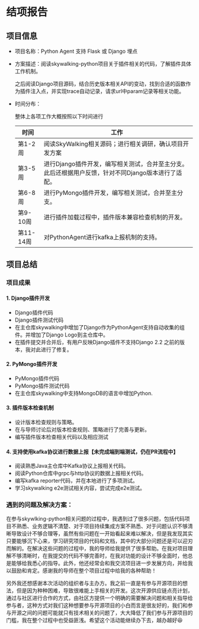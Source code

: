 # 结项报告

## 项目信息

- 项目名称：Python Agent 支持 Flask 或 Django 埋点

- 方案描述：阅读skywalking-python项目关于插件相关的代码，了解插件具体工作机制。

  之后阅读Django项目源码，结合历史版本相关API的变动，找到合适的函数作为插件注入点，并实现trace自动记录，请求url中param记录等相关功能。

- 时间分布：

  整体上各项工作大概按照以下时间进行

  | 时间      | 工作                                                         |
  | --------- | ------------------------------------------------------------ |
  | 第1-2周   | 阅读SkyWalking相关源码；进行相关调研，确认项目开发方案       |
  | 第3-5周   | 进行Django插件开发，编写相关测试，合并至主分支。此后还根据用户反馈，针对不同Django版本进行了适配。 |
  | 第6-8周   | 进行PyMongo插件开发，编写相关测试，合并至主分支。            |
  | 第9-10周  | 进行插件加载过程中，插件版本兼容检查机制的开发。             |
  | 第11-14周 | 对PythonAgent进行kafka上报机制的支持。                       |

## 项目总结



### 项目成果

#### 1. Django插件开发

* Django插件代码
* Django插件测试代码
* 在主仓库skywalking中增加了Django作为PythonAgent支持自动收集的组件。并增加了Django Logo到主仓库中。
* 在插件提交并合并后，有用户反映Django插件不支持Django 2.2 之前的版本，我对此进行了修复。



#### 2. PyMongo插件开发

* PyMongo插件代码
* PyMongo插件测试代码
* 在主仓库skywalking中支持MongoDB的语言中增加Python.



#### 3. 插件版本检查机制

* 设计版本检查规则与策略。
* 在与导师讨论后对版本检查规则、策略进行了完善与更新。
* 编写插件版本检查相关代码以及相应测试



#### 4. 支持使用kafka协议进行数据上报【未完成端到端测试，仍在PR流程中】

* 阅读熟悉Java主仓库中Kafka协议上报相关代码。
* 阅读Python仓库中grpc与http协议的数据上报相关代码。
* 编写kafka reporter代码，并在本地进行了多项测试。
* 学习skywalking e2e测试相关内容，尝试完成e2e测试。



### 遇到的问题及解决方案：

在参与skywlking-python相关问题的过程中，我遇到过了很多问题，包括代码项目不熟悉、业务逻辑不清楚、对于项目持续集成方案不熟悉、对于问题认识不够清晰导致设计不够合理等，虽然有些问题在一开始看起来难以解决，但是我发现其实只要能够沉下心来，学习研究项目的代码和文档，其中的大部分问题还是可以迎刃而解的。在解决这些问题的过程中，我的导师给我提供了很多帮助。在我对项目理解不够清晰时，在我提交的代码不够完善时，在我对功能的设计不够全面时，他总是能够给我悉心的指导。此外，他还经常会和我交流项目进一步发展方向，并给我以鼓励和肯定。感谢我的导师在整个项目过程中给我的各种帮助！

另外我还想感谢本次活动的组织者与主办方。我之前一直是有参与开源项目的想法，但是因为种种困难，导致很难能上手相关的开发。这次开源供应链点亮计划，通过与社区进行合作的方式，由社区方提供一个明确的需要解决问题和相关指导给参与者，这种方式对我们这种想要参与开源项目的小白而言是很友好的，我们和参与开源之间的问题可能就只有技术相关的问题了，大大降低了我们参与开源项目的门槛，我在整个过程中也受益匪浅。希望这个活动能继续办下去，越办越好😆

